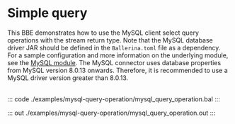 # Simple query

This BBE demonstrates how to use the MySQL client select query operations
with the stream return type. Note that the MySQL database driver JAR should
be defined in the `Ballerina.toml` file as a dependency.
For a sample configuration and more information on the underlying module, see the [MySQL module](https://docs.central.ballerina.io/ballerinax/mysql/latest/).
The MySQL connector uses database properties from MySQL version 8.0.13 onwards. Therefore, it is
recommended to use a MySQL driver version greater than 8.0.13.<br><br>


::: code ./examples/mysql-query-operation/mysql_query_operation.bal :::

::: out ./examples/mysql-query-operation/mysql_query_operation.out :::